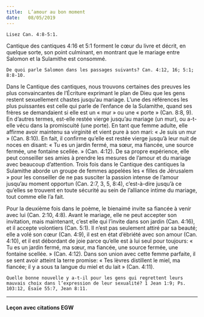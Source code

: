 ```yaml
---
title:  L’amour au bon moment
date:   08/05/2019
---
```


`Lisez Can. 4:8-5:1.`

Cantique des cantiques 4:16 et 5:1 forment le cœur du livre et décrit, en quelque sorte, son point culminant, en montrant que le mariage entre Salomon et la Sulamithe est consommé.

`De quoi parle Salomon dans les passages suivants? Can. 4:12, 16; 5:1; 8:8-10.`

Dans le Cantique des cantiques, nous trouvons certaines des preuves les plus convaincantes de l’Écriture exprimant le plan de Dieu que les gens restent sexuellement chastes jusqu’au mariage. L’une des références les plus puissantes est celle qui parle de l’enfance de la Sulamithe, quand ses frères se demandaient si elle est un « mur » ou une « porte » (Can. 8:8, 9). En d’autres termes, est-elle restée vierge jusqu’au mariage (un mur), ou a-t-elle vécu dans la promiscuité (une porte). En tant que femme adulte, elle affirme avoir maintenu sa virginité et vient pure à son mari: « Je suis un mur » (Can. 8:10). En fait, il confirme qu’elle est restée vierge jusqu’à leur nuit de noces en disant: « Tu es un jardin fermé, ma sœur, ma fiancée, une source fermée, une fontaine scellée. » (Can. 4:12). De sa propre expérience, elle peut conseiller ses amies à prendre les mesures de l’amour et du mariage avec beaucoup d’attention. Trois fois dans le Cantique des cantiques la Sulamithe aborde un groupe de femmes appelées les « filles de Jérusalem » pour les conseiller de ne pas susciter la passion intense de l’amour jusqu’au moment opportun (Can. 2:7, 3, 5, 8:4), c’est-à-dire jusqu’à ce qu’elles se trouvent en toute sécurité au sein de l’alliance intime du mariage, tout comme elle l’a fait.

Pour la deuxième fois dans le poème, le bienaimé invite sa fiancée à venir avec lui (Can. 2:10, 4:8). Avant le mariage, elle ne peut accepter son invitation, mais maintenant, c’est elle qui l’invite dans son jardin (Can. 4:16), et il accepte volontiers (Can. 5:1). Il n’est pas seulement attiré par sa beauté; elle a volé son cœur (Can. 4:9), il est en état d’ébriété avec son amour (Can. 4:10), et il est débordant de joie parce qu’elle est à lui seul pour toujours: « Tu es un jardin fermé, ma sœur, ma fiancée, une source fermée, une fontaine scellée. » (Can. 4:12). Dans son union avec cette femme parfaite, il se sent avoir atteint la terre promise: « Tes lèvres distillent le miel, ma fiancée; il y a sous ta langue du miel et du lait » (Can. 4:11).

`Quelle bonne nouvelle y a-t-il pour les gens qui regrettent leurs mauvais choix dans l’expression de leur sexualité? 1 Jean 1:9; Ps. 103:12, Ésaïe 55:7, Jean 8:11.`

---

#### Leçon avec citations EGW